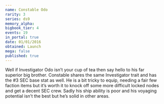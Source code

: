 ```yaml
---
name: Constable Odo
rarity: 3
series: ds9
memory_alpha:
bigbook_tier: 4
events: 19
in_portal: true
date: 01/01/2016
obtained: Launch
mega: false
published: true
---
```


Well if Investigator Odo isn’t your cup of tea then say hello to his far superior big brother. Constable shares the same Investigator trait and has the #3 SEC base stat as well. He is a bit tricky to equip, needing a fair few faction items but it’s worth it to knock off some more difficult locked nodes and get a decent SEC crew. Sadly his ship ability is poor and his voyaging potential isn’t the best but he’s solid in other areas.
